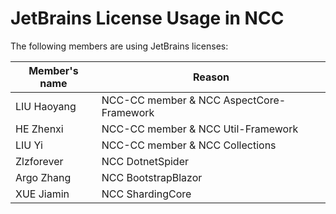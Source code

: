 # JetBrains License Usage in NCC

The following members are using JetBrains licenses:

| Member's name | Reason                                   |
| ------------- | ---------------------------------------- |
| LIU Haoyang   | NCC-CC member & NCC AspectCore-Framework |
| HE Zhenxi     | NCC-CC member & NCC Util-Framework       |
| LIU Yi        | NCC-CC member & NCC Collections          |
| Zlzforever    | NCC DotnetSpider                         |
| Argo Zhang    | NCC BootstrapBlazor                      |
| XUE Jiamin    | NCC ShardingCore                         |

